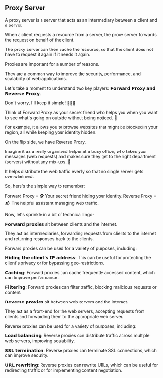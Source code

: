 ## Proxy Server 
A proxy server is a server that acts as an intermediary between a client and a server.



When a client requests a resource from a server, the proxy server forwards the request on behalf of the client.

The proxy server can then cache the resource, so that the client does not have to request it again if it needs it again.

Proxies are important for a number of reasons.

They are a common way to improve the security, performance, and scalability of web applications.

Let's take a moment to understand two key players: 𝗙𝗼𝗿𝘄𝗮𝗿𝗱 𝗣𝗿𝗼𝘅𝘆 𝗮𝗻𝗱 𝗥𝗲𝘃𝗲𝗿𝘀𝗲 𝗣𝗿𝗼𝘅𝘆.

Don't worry, I'll keep it simple! 🌟🌐✨

Think of Forward Proxy as your secret friend who helps you when you want to see what's going on outside without being noticed. 🙈

For example, it allows you to browse websites that might be blocked in your region, all while keeping your identity hidden.

On the flip side, we have Reverse Proxy.

Imagine it as a really organized helper at a busy office, who takes your messages (web requests) and makes sure they get to the right department (servers) without any mix-ups. 📨

It helps distribute the web traffic evenly so that no single server gets overwhelmed.

So, here's the simple way to remember:

Forward Proxy = 🕵️ Your secret friend hiding your identity.
Reverse Proxy = 📬 The helpful assistant managing web traffic.

Now, let's sprinkle in a bit of technical lingo-

𝗙𝗼𝗿𝘄𝗮𝗿𝗱 𝗽𝗿𝗼𝘅𝗶𝗲𝘀 sit between clients and the internet.

They act as intermediaries, forwarding requests from clients to the internet and returning responses back to the clients.

Forward proxies can be used for a variety of purposes, including:

𝗛𝗶𝗱𝗶𝗻𝗴 𝘁𝗵𝗲 𝗰𝗹𝗶𝗲𝗻𝘁'𝘀 𝗜𝗣 𝗮𝗱𝗱𝗿𝗲𝘀𝘀: This can be useful for protecting the client's privacy or for bypassing geo-restrictions.

𝗖𝗮𝗰𝗵𝗶𝗻𝗴: Forward proxies can cache frequently accessed content, which can improve performance.

𝗙𝗶𝗹𝘁𝗲𝗿𝗶𝗻𝗴: Forward proxies can filter traffic, blocking malicious requests or content.

𝗥𝗲𝘃𝗲𝗿𝘀𝗲 𝗽𝗿𝗼𝘅𝗶𝗲𝘀 sit between web servers and the internet.

They act as a front-end for the web servers, accepting requests from clients and forwarding them to the appropriate web server.

Reverse proxies can be used for a variety of purposes, including:

𝗟𝗼𝗮𝗱 𝗯𝗮𝗹𝗮𝗻𝗰𝗶𝗻𝗴: Reverse proxies can distribute traffic across multiple web servers, improving scalability.

𝗦𝗦𝗟 𝘁𝗲𝗿𝗺𝗶𝗻𝗮𝘁𝗶𝗼𝗻: Reverse proxies can terminate SSL connections, which can improve security.

𝗨𝗥𝗟 𝗿𝗲𝘄𝗿𝗶𝘁𝗶𝗻𝗴: Reverse proxies can rewrite URLs, which can be useful for redirecting traffic or for implementing content negotiation.